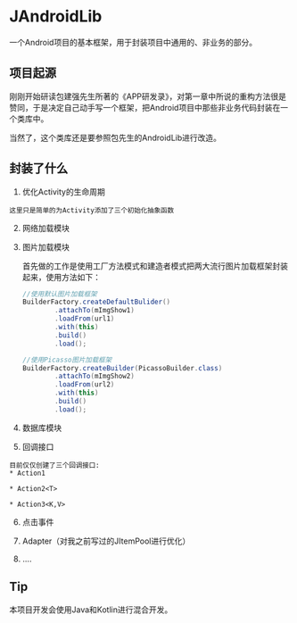 # JAndroidLib
一个Android项目的基本框架，用于封装项目中通用的、非业务的部分。

## 项目起源

  刚刚开始研读包建强先生所著的《APP研发录》，对第一章中所说的重构方法很是赞同，于是决定自己动手写一个框架，把Android项目中那些非业务代码封装在一个类库中。

  当然了，这个类库还是要参照包先生的AndroidLib进行改造。

## 封装了什么

  1. 优化Activity的生命周期

    这里只是简单的为Activity添加了三个初始化抽象函数

  2. 网络加载模块

  3. 图片加载模块

      首先做的工作是使用工厂方法模式和建造者模式把两大流行图片加载框架封装起来，使用方法如下：
      ```java
      //使用默认图片加载框架
      BuilderFactory.createDefaultBulider()
              .attachTo(mImgShow1)
              .loadFrom(url1)
              .with(this)
              .build()
              .load();

      //使用Picasso图片加载框架
      BuilderFactory.createBuilder(PicassoBuilder.class)
              .attachTo(mImgShow2)
              .loadFrom(url2)
              .with(this)
              .build()
              .load();
      ```
  4. 数据库模块

  5. 回调接口

    目前仅仅创建了三个回调接口:
    * Action1

    * Action2<T>

    * Action3<K,V>
  6. 点击事件

  7. Adapter（对我之前写过的JItemPool进行优化）

  8. ....

## Tip

  本项目开发会使用Java和Kotlin进行混合开发。
